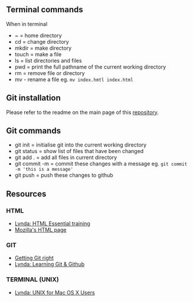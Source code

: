 ## Terminal commands
When in terminal

- ~ = home directory
- cd = change directory
- mkdir = make directory
- touch = make a file
- ls = list directories and files
- pwd = print the full pathname of the current working directory
- rm = remove file or directory
- mv - rename a file eg. ```mv index.hmtl index.html```

## Git installation
Please refer to the readme on the main page of this [repository](https://github.com/public-office/workshop-syllabus).

## Git commands

- git init = initialise git into the current working directory
- git status = show list of files that have been changed
- git add . = add all files in current directory
- git commit -m = commit these changes with a message eg. ```git commit -m 'this is a message'```
- git push = push these changes to github

## Resources

### HTML
- [Lynda: HTML Essential training](https://www.lynda.com/Web-Development-tutorials/HTML-Essential-Training/170427-2.html)
- [Mozilla's HTML page](https://developer.mozilla.org/en-US/docs/Learn/HTML)

### GIT
- [Getting Git right](https://www.atlassian.com/git)
- [Lynda: Learning Git & Github](https://www.lynda.com/Git-tutorials/Up-Running-Git-GitHub/409275-2.html)

### TERMINAL (UNIX)
- [Lynda: UNIX for Mac OS X Users](https://www.lynda.com/Mac-OS-X-10-6-tutorials/Unix-for-Mac-OS-X-Users/78546-2.html)



